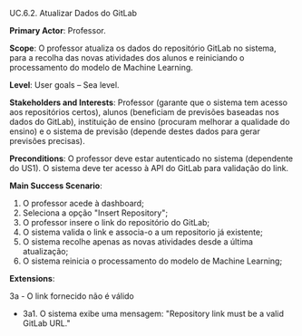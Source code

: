 UC.6.2. Atualizar Dados do GitLab

**Primary Actor**: Professor.

**Scope**: O professor atualiza os dados do repositório GitLab no sistema, para a recolha das novas atividades dos alunos e reiniciando o processamento do modelo de Machine Learning.

**Level**: User goals – Sea level.

**Stakeholders and Interests**: Professor (garante que o sistema tem acesso aos repositórios certos), alunos (beneficiam de previsões baseadas nos dados do GitLab), instituição de ensino (procuram melhorar a qualidade do ensino) e o sistema de previsão (depende destes dados para gerar previsões precisas).

**Preconditions**: O professor deve estar autenticado no sistema (dependente do US1). O sistema deve ter acesso à API do GitLab para validação do link.

**Main Success Scenario**:
1. O professor acede à dashboard;
2. Seleciona a opção "Insert Repository";
3. O professor insere o link do repositório do GitLab;
4. O sistema valida o link e associa-o a um repositorio já existente;
5. O sistema recolhe apenas as novas atividades desde a última atualização;
6. O sistema reinicia o processamento do modelo de Machine Learning;

**Extensions**:

3a - O link fornecido não é válido
- 3a1. O sistema exibe uma mensagem: "Repository link must be a valid GitLab URL."

